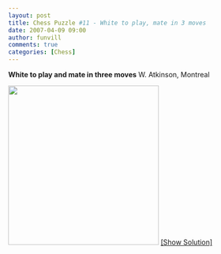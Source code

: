 ```yaml
---
layout: post
title: Chess Puzzle #11 - White to play, mate in 3 moves
date: 2007-04-09 09:00
author: funvill
comments: true
categories: [Chess]
---
```

<strong>White to play and mate in three moves</strong>
W. Atkinson, Montreal

<a href="http://www.abluestar.com/blog/?p=174">
<img src="http://www.abluestar.com/scripts/chess_image.php?ff=7b/1N3B2/3K1k2/5pN1/5P2/8/8/8" height="323" width="305" /></a>
<!--more--><a href="javascript:ReverseContentDisplay('chess_solution')">[Show Solution]</a>
<p id="chess_solution" style="clear: both; padding: 5px; display: none">1. Kd7 Kg7 2. Ktd6</p>
